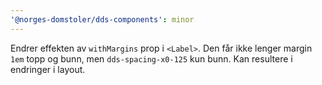 ```yaml
---
'@norges-domstoler/dds-components': minor
---
```


Endrer effekten av `withMargins` prop i `<Label>`. Den får ikke lenger margin `1em` topp og bunn, men `dds-spacing-x0-125` kun bunn. Kan resultere i endringer i layout.

